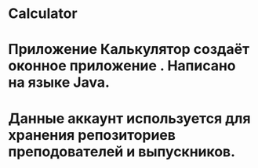 # Calculator
# Приложение Калькулятор создаёт оконное приложение . Написано на языке Java.
# 
# Данные аккаунт используется для хранения репозиториев преподователей и выпускников.
